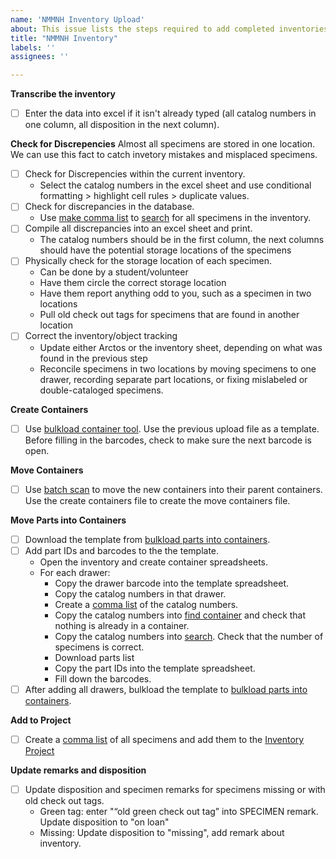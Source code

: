 ```yaml
---
name: 'NMMNH Inventory Upload'
about: This issue lists the steps required to add completed inventories and create object tracking for the New Mexico Museum of Natural History and Science Paleontology Collection
title: "NMMNH Inventory"
labels: ''
assignees: ''

---
```


**Transcribe the inventory**
- [ ] Enter the data into excel if it isn't already typed (all catalog numbers in one column, all disposition in the next column).

**Check for Discrepencies**
Almost all specimens are stored in one location. We can use this fact to catch invetory mistakes and misplaced specimens.
- [ ] Check for Discrepencies within the current inventory.
   - Select the catalog numbers in the excel sheet and use conditional formatting > highlight cell rules > duplicate values.
- [ ] Check for discrepancies in the database.
   - Use [make comma list](https://arctos.database.museum/DataServices/listerizer.cfm) to [search](https://arctos.database.museum/nmmnh_paleo) for all specimens in the inventory.
- [ ] Compile all discrepancies into an excel sheet and print.
   - The catalog numbers should be in the first column, the next columns should have the potential storage locations of the specimens
- [ ] Physically check for the storage location of each specimen.
   - Can be done by a student/volunteer
   - Have them circle the correct storage location
   - Have them report anything odd to you, such as a specimen in two locations
   - Pull old check out tags for specimens that are found in another location
- [ ] Correct the inventory/object tracking
   - Update either Arctos or the inventory sheet, depending on what was found in the previous step
   - Reconcile specimens in two locations by moving specimens to one drawer, recording separate part locations, or fixing mislabeled or double-cataloged specimens.

**Create Containers**
- [ ] Use [bulkload container tool](https://arctos.database.museum/tools/create_container.cfm?action=ld). Use the previous upload file as a template. Before filling in the barcodes, check to make sure the next barcode is open.

**Move Containers**
- [ ] Use [batch scan](https://arctos.database.museum/batchScan.cfm?action=loadCSV) to move the new containers into their parent containers. Use the create containers file to create the move containers file.

**Move Parts into Containers**
- [ ] Download the template from [bulkload parts into containers](https://arctos.database.museum/tools/BulkloadPartContainer.cfm?action=ld).
- [ ] Add part IDs and barcodes to the the template.
   - Open the inventory and create container spreadsheets.
   - For each drawer:
      - Copy the drawer barcode into the template spreadsheet.
      - Copy the catalog numbers in that drawer.
      - Create a [comma list](https://arctos.database.museum/DataServices/listerizer.cfm) of the catalog numbers.
      - Copy the catalog numbers into [find container](https://arctos.database.museum/findContainer.cfm) and check that nothing is already in a container.
      - Copy the catalog numbers into [search](https://arctos.database.museum/nmmnh_paleo). Check that the number of specimens is correct.
      - Download parts list
      - Copy the part IDs into the template spreadsheet.
      - Fill down the barcodes.
- [ ] After adding all drawers, bulkload the template to [bulkload parts into containers](https://arctos.database.museum/tools/BulkloadPartContainer.cfm?action=ld).

**Add to Project**
- [ ] Create a [comma list](https://arctos.database.museum/DataServices/listerizer.cfm) of all specimens and add them to the [Inventory Project](https://arctos.database.museum/project/10003513)

**Update remarks and disposition**
- [ ] Update disposition and specimen remarks for specimens missing or with old check out tags.
   - Green tag: enter "“old green check out tag” into SPECIMEN remark. Update disposition to "on loan"
   - Missing: Update disposition to "missing", add remark about inventory.
